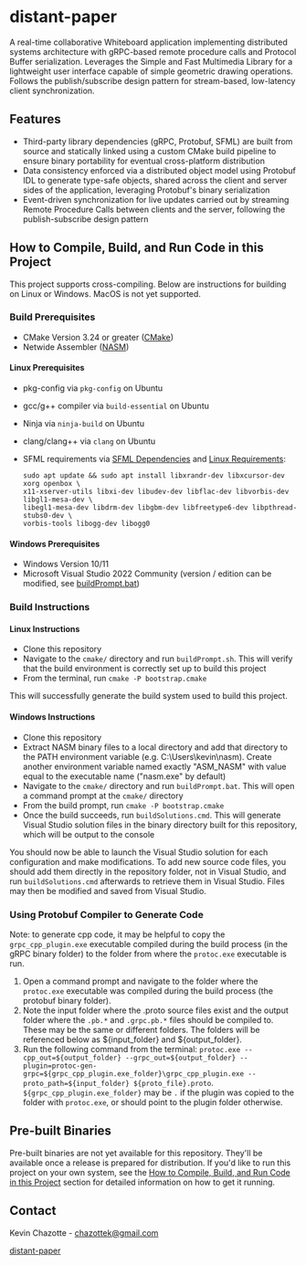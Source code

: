 # distant-paper

A real-time collaborative Whiteboard application implementing distributed systems architecture with gRPC-based remote procedure calls and Protocol Buffer serialization. Leverages the Simple and Fast Multimedia Library for a lightweight user interface capable of simple geometric drawing operations. Follows the publish/subscribe design pattern for stream-based, low-latency client synchronization.

## Features

* Third-party library dependencies (gRPC, Protobuf, SFML) are built from source and statically linked using a custom CMake build pipeline to ensure binary portability for eventual cross-platform distribution
* Data consistency enforced via a distributed object model using Protobuf IDL to generate type-safe objects, shared across the client and server sides of the application, leveraging Protobuf's binary serialization
* Event-driven synchronization for live updates carried out by streaming Remote Procedure Calls between clients and the server, following the publish-subscribe design pattern

## How to Compile, Build, and Run Code in this Project

This project supports cross-compiling. Below are instructions for building on Linux or Windows. MacOS is not yet supported.

### Build Prerequisites

* CMake Version 3.24 or greater ([CMake](https://cmake.org/download/))
* Netwide Assembler ([NASM](https://www.nasm.us/))

#### Linux Prerequisites

* pkg-config via `pkg-config` on Ubuntu
* gcc/g++ compiler via `build-essential` on Ubuntu
* Ninja via `ninja-build` on Ubuntu
* clang/clang++ via `clang` on Ubuntu 
* SFML requirements via [SFML Dependencies](https://www.sfml-dev.org/tutorials/3.0/getting-started/build-from-source/#installing-dependencies) and [Linux Requirements](https://www.sfml-dev.org/tutorials/3.0/getting-started/cmake/#requirements):

      sudo apt update && sudo apt install libxrandr-dev libxcursor-dev xorg openbox \
      x11-xserver-utils libxi-dev libudev-dev libflac-dev libvorbis-dev libgl1-mesa-dev \
      libegl1-mesa-dev libdrm-dev libgbm-dev libfreetype6-dev libpthread-stubs0-dev \
      vorbis-tools libogg-dev libogg0

#### Windows Prerequisites

* Windows Version 10/11
* Microsoft Visual Studio 2022 Community (version / edition can be modified, see [buildPrompt.bat](./cmake/buildPrompt.bat))

### Build Instructions

#### Linux Instructions

* Clone this repository
* Navigate to the `cmake/` directory and run `buildPrompt.sh`. This will verify that the build environment is correctly set up to build this project
* From the terminal, run `cmake -P bootstrap.cmake`

This will successfully generate the build system used to build this project.

#### Windows Instructions

* Clone this repository
* Extract NASM binary files to a local directory and add that directory to the PATH environment variable (e.g. C:\Users\kevin\nasm). Create another environment variable named exactly "ASM_NASM" with value equal to the executable name ("nasm.exe" by default)
* Navigate to the `cmake/` directory and run `buildPrompt.bat`. This will open a command prompt at the `cmake/` directory
* From the build prompt, run `cmake -P bootstrap.cmake`
* Once the build succeeds, run `buildSolutions.cmd`. This will generate Visual Studio solution files in the binary directory built for this repository, which will be output to the console

You should now be able to launch the Visual Studio solution for each configuration and make modifications. To add new source code files, you should add them directly in the repository folder, not in Visual Studio, and run `buildSolutions.cmd` afterwards to retrieve them in Visual Studio. Files may then be modified and saved from Visual Studio.

### Using Protobuf Compiler to Generate Code

Note: to generate cpp code, it may be helpful to copy the `grpc_cpp_plugin.exe` executable compiled during the build process (in the gRPC binary folder) to the folder from where the `protoc.exe` executable is run.

1) Open a command prompt and navigate to the folder where the `protoc.exe` executable was compiled during the build process (the protobuf binary folder).
2) Note the input folder where the .proto source files exist and the output folder where the `.pb.*` and `.grpc.pb.*` files should be compiled to. These may be the same or different folders. The folders will be referenced below as ${input_folder} and ${output_folder}.
3) Run the following command from the terminal: `protoc.exe --cpp_out=${output_folder} --grpc_out=${output_folder} --plugin=protoc-gen-grpc=${grpc_cpp_plugin.exe_folder}\grpc_cpp_plugin.exe --proto_path=${input_folder} ${proto_file}.proto`. `${grpc_cpp_plugin.exe_folder}` may be `.` if the plugin was copied to the folder with `protoc.exe`, or should point to the plugin folder otherwise.

## Pre-built Binaries

Pre-built binaries are not yet available for this repository. They'll be available once a release is prepared for distribution. If you'd like to run this project on your own system, see the [How to Compile, Build, and Run Code in this Project](#how-to-compile-build-and-run-code-in-this-project) section for detailed information on how to get it running.

## Contact

Kevin Chazotte - chazottek@gmail.com

[distant-paper](https://github.com/kevinchazotte/distant-paper)

